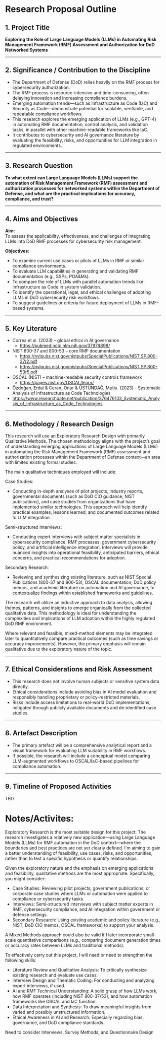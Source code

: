 # Research Proposal Outline

## 1. Project Title  
**Exploring the Role of Large Language Models (LLMs) in Automating Risk Management Framework (RMF) Assessment and Authorization for DoD Networked Systems**

---

## 2. Significance / Contribution to the Discipline  
- The Department of Defense (DoD) relies heavily on the RMF process for cybersecurity authorization.  
- The RMF process is resource-intensive and time-consuming, often delaying innovation and increasing compliance burdens.  
- Emerging automation trends—such as Infrastructure as Code (IaC) and Security as Code—demonstrate potential for scalable, verifiable, and repeatable compliance workflows.  
- This research explores the emerging application of LLMs (e.g., GPT-4) in automating RMF documentation, control analysis, and validation tasks, in parallel with other machine-readable frameworks like IaC.  
- It contributes to cybersecurity and AI governance literature by evaluating the feasibility, risks, and opportunities for LLM integration in regulated environments.

---

## 3. Research Question  
**To what extent can Large Language Models (LLMs) support the automation of Risk Management Framework (RMF) assessment and authorization processes for networked systems within the Department of Defense, and what are the practical implications for accuracy, compliance, and trust?**

---

## 4. Aims and Objectives  
**Aim:**  
To assess the applicability, effectiveness, and challenges of integrating LLMs into DoD RMF processes for cybersecurity risk management.

**Objectives:**  
- To examine current use cases or pilots of LLMs in RMF or similar compliance environments.  
- To evaluate LLM capabilities in generating and validating RMF documentation (e.g., SSPs, POA&Ms).  
- To compare the role of LLMs with parallel automation trends like Infrastructure as Code in system validation.  
- To identify the operational, legal, and ethical challenges of adopting LLMs in DoD cybersecurity risk workflows.  
- To suggest guidelines or criteria for future deployment of LLMs in RMF-based systems.

---

## 5. Key Literature  
- Correa et al. (2023) – global ethics in AI governance
  - https://pubmed.ncbi.nlm.nih.gov/37876898/ 
- NIST 800-37 and 800-53 – core RMF documentation
    - https://nvlpubs.nist.gov/nistpubs/SpecialPublications/NIST.SP.800-37r2.pdf
    - https://nvlpubs.nist.gov/nistpubs/SpecialPublications/NIST.SP.800-53r5.pdf 
- OSCAL (NIST) – machine-readable security controls framework
  - https://pages.nist.gov/OSCAL/learn/
- Özdoğan, Erdal & Ceran, Onur & ÜSTÜNDAĞ, Mutlu. (2023) - Systematic Analysis of Infrastructure as Code Technologies 
 - https://www.researchgate.net/publication/376476103_Systematic_Analysis_of_Infrastructure_as_Code_Technologies
---

## 6. Methodology / Research Design  
This research will use an Exploratory Research Design with primarily Qualitative Methods. The chosen methodology aligns with the project’s goal of understanding emerging applications of Large Language Models (LLMs) in automating the Risk Management Framework (RMF) assessment and authorization processes within the Department of Defense context—an area with limited existing formal studies.

The main qualitative techniques employed will include:

Case Studies:
- Conducting in-depth analyses of pilot projects, industry reports, governmental documents (such as DoD CIO guidance, NIST publications), and case studies from organizations that have implemented similar technologies. This approach will help identify practical examples, lessons learned, and documented outcomes related to LLM integration.

Semi-structured Interviews:
- Conducting expert interviews with subject matter specialists in cybersecurity compliance, RMF processes, government cybersecurity policy, and artificial intelligence integration. Interviews will provide nuanced insights into operational feasibility, anticipated barriers, ethical concerns, and practical recommendations for adoption.

Secondary Research:
- Reviewing and synthesizing existing literature, such as NIST Special Publications (800-37 and 800-53), OSCAL documentation, DoD policy memos, and academic literature on automation and AI governance, to contextualize findings within established frameworks and guidelines.

The research will utilize an inductive approach to data analysis, allowing themes, patterns, and insights to emerge organically from the collected qualitative data. This methodology is ideal for understanding the complexities and implications of LLM adoption within the highly regulated DoD RMF environment.

Where relevant and feasible, mixed-method elements may be integrated later to quantitatively compare practical outcomes (such as time savings or accuracy improvements). However, the primary emphasis will remain qualitative due to the exploratory nature of the topic.

---

## 7. Ethical Considerations and Risk Assessment  
- This research does not involve human subjects or sensitive system data directly.  
- Ethical considerations include avoiding bias in AI model evaluation and responsibly handling proprietary or policy-restricted materials.  
- Risks include access limitations to real-world DoD implementations; mitigated through publicly available documents and de-identified case studies.

---

## 8. Artefact Description  
- The primary artefact will be a comprehensive analytical report and a visual framework for evaluating LLM suitability in RMF workflows.  
- If possible, the research will include a conceptual model comparing LLM-augmented workflows to OSCAL/IaC-based pipelines for compliance automation.

---

## 9. Timeline of Proposed Activities

TBD

# Notes/Activites:

Exploratory Research is the most suitable design for this project. The research investigates a relatively new application—using Large Language Models (LLMs) for RMF automation in the DoD context—where the boundaries and best practices are not yet clearly defined. I'm aiming to gain a better understanding of feasibility, use cases, risks, and opportunities, rather than to test a specific hypothesis or quantify relationships.


Given the exploratory nature and the emphasis on emerging applications and feasibility, qualitative methods are the most appropriate. Specifically, you might consider:

- Case Studies: Reviewing pilot projects, government publications, or corporate case studies where LLMs or automation were applied to compliance or cybersecurity tasks.
- Interviews: Semi-structured interviews with subject matter experts in RMF, cybersecurity compliance, and AI integration within government or defense settings.
- Secondary Research: Using existing academic and policy literature (e.g., NIST, DoD CIO memos, OSCAL frameworks) to support your analysis.

A Mixed Methods approach could also be valid if I later incorporate small-scale quantitative comparisons (e.g., comparing document generation times or accuracy rates between LLMs and traditional methods).

To effectively carry out this project, I will need or need to strengthen the following skills:
- Literature Review and Qualitative Analysis: To critically synthesize existing research and evaluate use cases.
- Interview Design and Thematic Coding: For conducting and analyzing expert interviews, if used.
- AI and RMF Technical Understanding: A solid grasp of how LLMs work, how RMF operates (including NIST 800-37/53), and how automation frameworks like OSCAL and IaC function.
- Data Interpretation and Synthesis: To draw meaningful insights from varied and possibly unstructured information.
- Ethical Awareness in AI and Research: Especially regarding bias, governance, and DoD compliance standards.


Need to consider Interviews, Survey Methods, and Questionnaire Design
